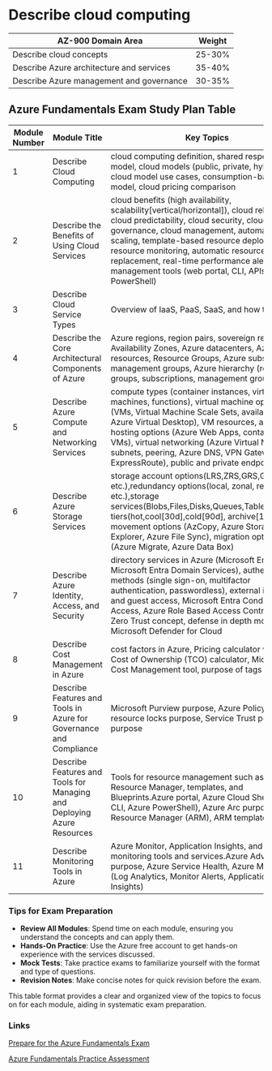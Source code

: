 # Describe cloud computing

| AZ-900 Domain Area                       | Weight |
| ---------------------------------------- | ------ |
| Describe cloud concepts                  | 25-30% |
| Describe Azure architecture and services | 35-40% |
| Describe Azure management and governance | 30-35% |

## Azure Fundamentals Exam Study Plan Table

| Module Number | Module Title                                                           | Key Topics                                                                                                                                                                                                                                                                                                                                                                            |
| ------------- | ---------------------------------------------------------------------- | ------------------------------------------------------------------------------------------------------------------------------------------------------------------------------------------------------------------------------------------------------------------------------------------------------------------------------------------------------------------------------------- |
| 1             | Describe Cloud Computing                                               | cloud computing definition, shared responsibility model, cloud models (public, private, hybrid), cloud model use cases, consumption-based model, cloud pricing comparison                                                                                                                                                                                                             |
| 2             | Describe the Benefits of Using Cloud Services                          | cloud benefits (high availability, scalability[vertical/horizontal]), cloud reliability, cloud predictability, cloud security, cloud governance, cloud management, automatic scaling, template-based resource deployment, resource monitoring, automatic resource replacement, real-time performance alerts, management tools (web portal, CLI, APIs, PowerShell)                     |
| 3             | Describe Cloud Service Types                                           | Overview of IaaS, PaaS, SaaS, and how they differ.                                                                                                                                                                                                                                                                                                                                    |
| 4             | Describe the Core Architectural Components of Azure                    | Azure regions, region pairs, sovereign regions, Availability Zones, Azure datacenters, Azure resources, Resource Groups, Azure subscriptions, management groups, Azure hierarchy (resource groups, subscriptions, management groups)                                                                                                                                                  |
| 5             | Describe Azure Compute and Networking Services                         | compute types (container instances, virtual machines, functions), virtual machine options (VMs, Virtual Machine Scale Sets, availability sets, Azure Virtual Desktop), VM resources, application hosting options (Azure Web Apps, containers, VMs), virtual networking (Azure Virtual Networks, subnets, peering, Azure DNS, VPN Gateway, ExpressRoute), public and private endpoints |
| 6             | Describe Azure Storage Services                                        | storage account options(LRS,ZRS,GRS,GZRS etc.),redundancy options(local, zonal, regions etc.),storage services(Blobs,Files,Disks,Queues,Tables),storage tiers(hot,cool[30d],cold[90d], archive[180d]),file movement options (AzCopy, Azure Storage Explorer, Azure File Sync), migration options (Azure Migrate, Azure Data Box)                                                      |
| 7             | Describe Azure Identity, Access, and Security                          | directory services in Azure (Microsoft Entra ID, Microsoft Entra Domain Services), authentication methods (single sign-on, multifactor authentication, passwordless), external identities and guest access, Microsoft Entra Conditional Access, Azure Role Based Access Control (RBAC), Zero Trust concept, defense in depth model, Microsoft Defender for Cloud                      |
| 8             | Describe Cost Management in Azure                                      | cost factors in Azure, Pricing calculator vs. Total Cost of Ownership (TCO) calculator, Microsoft Cost Management tool, purpose of tags in Azure                                                                                                                                                                                                                                      |
| 9             | Describe Features and Tools in Azure for Governance and Compliance     | Microsoft Purview purpose, Azure Policy purpose, resource locks purpose, Service Trust portal purpose                                                                                                                                                                                                                                                                                 |
| 10            | Describe Features and Tools for Managing and Deploying Azure Resources | Tools for resource management such as Azure Resource Manager, templates, and Blueprints.Azure portal, Azure Cloud Shell (Azure CLI, Azure PowerShell), Azure Arc purpose, Azure Resource Manager (ARM), ARM templates                                                                                                                                                                 |
| 11            | Describe Monitoring Tools in Azure                                     | Azure Monitor, Application Insights, and other monitoring tools and services.Azure Advisor purpose, Azure Service Health, Azure Monitor (Log Analytics, Monitor Alerts, Application Insights)                                                                                                                                                                                         |

### Tips for Exam Preparation

- **Review All Modules**: Spend time on each module, ensuring you understand the concepts and can apply them.
- **Hands-On Practice**: Use the Azure free account to get hands-on experience with the services discussed.
- **Mock Tests**: Take practice exams to familiarize yourself with the format and type of questions.
- **Revision Notes**: Make concise notes for quick revision before the exam.

This table format provides a clear and organized view of the topics to focus on for each module, aiding in systematic exam preparation.

### Links

[Prepare for the Azure Fundamentals Exam](https://learn.microsoft.com/en-us/credentials/certifications/azure-fundamentals/?practice-assessment-type=certification#certification-prepare-for-the-exam)

[Azure Fundamentals Practice Assessment](https://learn.microsoft.com/en-us/credentials/certifications/azure-fundamentals/practice/assessment?assessment-type=practice&assessmentId=23&practice-assessment-type=certification)

